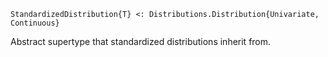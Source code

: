 ```
StandardizedDistribution{T} <: Distributions.Distribution{Univariate, Continuous}
```

Abstract supertype that standardized distributions inherit from.
